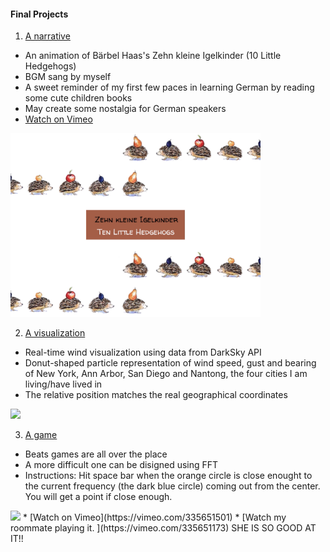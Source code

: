 #### Final Projects
1. [A narrative](https://github.com/azuic/openframeworks/tree/master/Assignment_14/Project_1)
  * An animation of Bärbel Haas's Zehn kleine Igelkinder (10 Little Hedgehogs)
  * BGM sang by myself
  * A sweet reminder of my first few paces in learning German by reading some cute children books
  * May create some nostalgia for German speakers
  * [Watch on Vimeo](https://vimeo.com/335651239)
  <img src="./hedgehogs.png" width="400">

2. [A visualization](https://github.com/azuic/openframeworks/tree/master/Assignment_14/Project_2)
  * Real-time wind visualization using data from DarkSky API
  * Donut-shaped particle representation of wind speed, gust and bearing of New York, Ann Arbor, San Diego and Nantong, the four cities I am living/have lived in
  * The relative position matches the real geographical coordinates
  <img src="./WindDonuts.gif" width="400">

3. [A game](https://github.com/azuic/openframeworks/tree/master/Assignment_14/Project_3)
  * Beats games are all over the place
  * A more difficult one can be disigned using FFT
  * Instructions: Hit space bar when the orange circle is close enought to the current frequency (the dark blue circle) coming out from the center. You will get a point if close enough.
  <img src="./HitTheFreq.gif" width="400">
  * [Watch on Vimeo](https://vimeo.com/335651501)
  * [Watch my roommate playing it. ](https://vimeo.com/335651173) SHE IS SO GOOD AT IT!!
